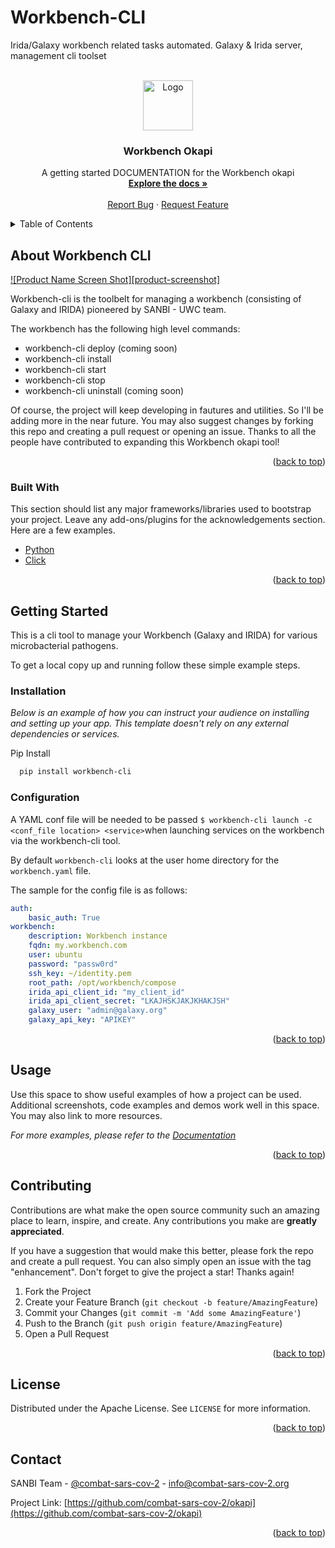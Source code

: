 # Workbench-CLI
Irida/Galaxy workbench related tasks automated. Galaxy &amp; Irida server, management cli toolset

<div id="top"></div>
<!--
*** Thanks for checking out the Best-README-Template. If you have a suggestion
*** that would make this better, please fork the repo and create a pull request
*** or simply open an issue with the tag "enhancement".
*** Don't forget to give the project a star!
*** Thanks again! Now go create something AMAZING! :D
-->



<!-- PROJECT SHIELDS -->

[//]: # ([![Contributors][contributors-shield]][contributors-url])

[//]: # ([![Forks][forks-shield]][forks-url])

[//]: # ([![Stargazers][stars-shield]][stars-url])

[//]: # ([![Issues][issues-shield]][issues-url])

[//]: # ([![MIT License][license-shield]][license-url])

[//]: # ([![LinkedIn][linkedin-shield]][linkedin-url])



<!-- PROJECT LOGO -->
<br />
<div align="center">
  <a href="https://combact-sars-cov2.readmedocsW">
    <img src="images/logo.png" alt="Logo" width="80" height="80">
  </a>

  <h3 align="center">Workbench Okapi</h3>

  <p align="center">
    A getting started DOCUMENTATION for the Workbench okapi
    <br />
    <a href="https://github.com/othneildrew/Best-README-Template"><strong>Explore the docs »</strong></a>
    <br />
    <br />
    <a href="https://github.com/combat-sars-cov-2/workbench-cli/issues">Report Bug</a>
    ·
    <a href="https://github.com/combat-sars-cov-2/workbench-cli/issues">Request Feature</a>
  </p>
</div>



<!-- TABLE OF CONTENTS -->
<details>
  <summary>Table of Contents</summary>
  <ol>
    <li>
      <a href="#about-the-project">About The Project</a>
      <ul>
        <li><a href="#built-with">Built With</a></li>
      </ul>
    </li>
    <li>
      <a href="#getting-started">Getting Started</a>
      <ul>
        <li><a href="#prerequisites">Prerequisites</a></li>
        <li><a href="#installation">Installation</a></li>
      </ul>
    </li>
    <li><a href="#usage">Usage</a></li>
    <li><a href="#roadmap">Roadmap</a></li>
    <li><a href="#contributing">Contributing</a></li>
    <li><a href="#license">License</a></li>
    <li><a href="#contact">Contact</a></li>
    <li><a href="#acknowledgments">Acknowledgments</a></li>
  </ol>
</details>



<!-- ABOUT WORKBENCH -->
## About Workbench CLI

[![Product Name Screen Shot][product-screenshot]](https://example.com)

Workbench-cli is the toolbelt for managing a workbench (consisting of Galaxy and IRIDA) pioneered by SANBI - UWC team.

The workbench has the following high level commands:
* workbench-cli deploy (coming soon)
* workbench-cli install
* workbench-cli start
* workbench-cli stop
* workbench-cli uninstall (coming soon)

Of course, the project will keep developing in fautures and utilities. So I'll be adding more in the near future. You may also suggest changes by forking this repo and creating a pull request or opening an issue. Thanks to all the people have contributed to expanding this Workbench okapi tool!

<p align="right">(<a href="#top">back to top</a>)</p>



### Built With

This section should list any major frameworks/libraries used to bootstrap your project. Leave any add-ons/plugins for the acknowledgements section. Here are a few examples.

* [Python](https://python.org/)
* [Click](https://click.palletsprojects.com)

<p align="right">(<a href="#top">back to top</a>)</p>


<!-- GETTING STARTED -->
## Getting Started


This is a cli tool to manage your Workbench (Galaxy and IRIDA) for various microbacterial pathogens.

To get a local copy up and running follow these simple example steps.

<!--
### Prerequisites

This is an example of how to list things you need to use the software and how to install them.
* npm
  ```sh
  npm install npm@latest -g
  ```
-->
### Installation

_Below is an example of how you can instruct your audience on installing and setting up your app. This template doesn't rely on any external dependencies or services._

Pip Install
```sh
  pip install workbench-cli
```
### Configuration
A YAML conf file will be needed to be passed `$ workbench-cli launch -c <conf_file location> <service>`when launching services on the workbench via the workbench-cli tool.

By default `workbench-cli` looks at the user home directory for the `workbench.yaml` file.

The sample for the config file is as follows:
```yaml
auth:
    basic_auth: True
workbench:
    description: Workbench instance
    fqdn: my.workbench.com
    user: ubuntu
    password: "passw0rd"
    ssh_key: ~/identity.pem
    root_path: /opt/workbench/compose
    irida_api_client_id: "my_client_id"
    irida_api_client_secret: "LKAJHSKJAKJKHAKJSH"
    galaxy_user: "admin@galaxy.org"
    galaxy_api_key: "APIKEY"

```
<p align="right">(<a href="#top">back to top</a>)</p>

<!-- USAGE EXAMPLES -->
## Usage

Use this space to show useful examples of how a project can be used. Additional screenshots, code examples and demos work well in this space. You may also link to more resources.

_For more examples, please refer to the [Documentation](https://example.com)_

<p align="right">(<a href="#top">back to top</a>)</p>



<!-- ROADMAP
## Roadmap

- [x] Add Changelog
- [x] Add back to top links
- [ ] Add Additional Templates w/ Examples
- [ ] Add "components" document to easily copy & paste sections of the readme
- [ ] Multi-language Support
    - [ ] Chinese
    - [ ] Spanish

See the [open issues](https://github.com/othneildrew/Best-README-Template/issues) for a full list of proposed features (and known issues).

<p align="right">(<a href="#top">back to top</a>)</p>

-->

<!-- CONTRIBUTING -->
## Contributing

Contributions are what make the open source community such an amazing place to learn, inspire, and create. Any contributions you make are **greatly appreciated**.

If you have a suggestion that would make this better, please fork the repo and create a pull request. You can also simply open an issue with the tag "enhancement".
Don't forget to give the project a star! Thanks again!

1. Fork the Project
2. Create your Feature Branch (`git checkout -b feature/AmazingFeature`)
3. Commit your Changes (`git commit -m 'Add some AmazingFeature'`)
4. Push to the Branch (`git push origin feature/AmazingFeature`)
5. Open a Pull Request

<p align="right">(<a href="#top">back to top</a>)</p>



<!-- LICENSE -->
## License

Distributed under the Apache License. See `LICENSE` for more information.

<p align="right">(<a href="#top">back to top</a>)</p>



<!-- CONTACT -->
## Contact

SANBI Team - [@combat-sars-cov-2](https://twitter.com/combat-sars-cov-2) - info@combat-sars-cov-2.org

Project Link: [https://github.com/combat-sars-cov-2/okapi](https://github.com/combat-sars-cov-2/okapi)

<p align="right">(<a href="#top">back to top</a>)</p>



<!-- ACKNOWLEDGMENTS -->
<!--
## Acknowledgments

Use this space to list resources you find helpful and would like to give credit to. I've included a few of my favorites to kick things off!

* [Choose an Open Source License](https://choosealicense.com)
* [GitHub Emoji Cheat Sheet](https://www.webpagefx.com/tools/emoji-cheat-sheet)
* [Malven's Flexbox Cheatsheet](https://flexbox.malven.co/)
* [Malven's Grid Cheatsheet](https://grid.malven.co/)
* [Img Shields](https://shields.io)
* [GitHub Pages](https://pages.github.com)
* [Font Awesome](https://fontawesome.com)
* [React Icons](https://react-icons.github.io/react-icons/search)

<p align="right">(<a href="#top">back to top</a>)</p>

-->

<!-- MARKDOWN LINKS & IMAGES -->
<!-- https://www.markdownguide.org/basic-syntax/#reference-style-links
[contributors-shield]: https://img.shields.io/github/contributors/othneildrew/Best-README-Template.svg?style=for-the-badge
[contributors-url]: https://github.com/othneildrew/Best-README-Template/graphs/contributors
[forks-shield]: https://img.shields.io/github/forks/othneildrew/Best-README-Template.svg?style=for-the-badge
[forks-url]: https://github.com/othneildrew/Best-README-Template/network/members
[stars-shield]: https://img.shields.io/github/stars/othneildrew/Best-README-Template.svg?style=for-the-badge
[stars-url]: https://github.com/othneildrew/Best-README-Template/stargazers
[issues-shield]: https://img.shields.io/github/issues/othneildrew/Best-README-Template.svg?style=for-the-badge
[issues-url]: https://github.com/othneildrew/Best-README-Template/issues
[license-shield]: https://img.shields.io/github/license/othneildrew/Best-README-Template.svg?style=for-the-badge
[license-url]: https://github.com/othneildrew/Best-README-Template/blob/master/LICENSE.txt
[linkedin-shield]: https://img.shields.io/badge/-LinkedIn-black.svg?style=for-the-badge&logo=linkedin&colorB=555
[linkedin-url]: https://linkedin.com/in/othneildrew
[product-screenshot]: images/screenshot.png
-->
